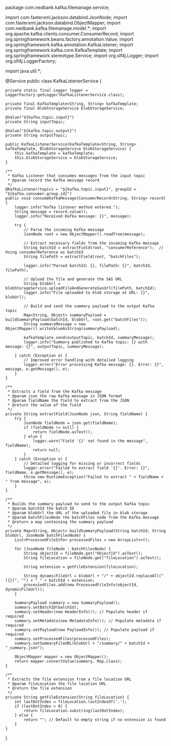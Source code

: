 package com.nedbank.kafka.filemanage.service;

import com.fasterxml.jackson.databind.JsonNode;
import com.fasterxml.jackson.databind.ObjectMapper;
import com.nedbank.kafka.filemanage.model.*;
import org.apache.kafka.clients.consumer.ConsumerRecord;
import org.springframework.beans.factory.annotation.Value;
import org.springframework.kafka.annotation.KafkaListener;
import org.springframework.kafka.core.KafkaTemplate;
import org.springframework.stereotype.Service;
import org.slf4j.Logger;
import org.slf4j.LoggerFactory;

import java.util.*;

@Service
public class KafkaListenerService {

    private static final Logger logger = LoggerFactory.getLogger(KafkaListenerService.class);

    private final KafkaTemplate<String, String> kafkaTemplate;
    private final BlobStorageService blobStorageService;

    @Value("${kafka.topic.input}")
    private String inputTopic;

    @Value("${kafka.topic.output}")
    private String outputTopic;

    public KafkaListenerService(KafkaTemplate<String, String> kafkaTemplate, BlobStorageService blobStorageService) {
        this.kafkaTemplate = kafkaTemplate;
        this.blobStorageService = blobStorageService;
    }

    /**
     * Kafka Listener that consumes messages from the input topic
     * @param record the Kafka message record
     */
    @KafkaListener(topics = "${kafka.topic.input}", groupId = "${kafka.consumer.group.id}")
    public void consumeKafkaMessage(ConsumerRecord<String, String> record) {
        logger.info("Kafka listener method entered.");
        String message = record.value();
        logger.info("Received Kafka message: {}", message);

        try {
            // Parse the incoming Kafka message
            JsonNode root = new ObjectMapper().readTree(message);

            // Extract necessary fields from the incoming Kafka message
            String batchId = extractField(root, "consumerReference");  // Using consumerReference as batchId
            String filePath = extractField(root, "batchFiles");

            logger.info("Parsed batchId: {}, filePath: {}", batchId, filePath);

            // Upload the file and generate the SAS URL
            String blobUrl = blobStorageService.uploadFileAndGenerateSasUrl(filePath, batchId);
            logger.info("File uploaded to blob storage at URL: {}", blobUrl);

            // Build and send the summary payload to the output Kafka topic
            Map<String, Object> summaryPayload = buildSummaryPayload(batchId, blobUrl, root.get("batchFiles"));
            String summaryMessage = new ObjectMapper().writeValueAsString(summaryPayload);

            kafkaTemplate.send(outputTopic, batchId, summaryMessage);
            logger.info("Summary published to Kafka topic: {} with message: {}", outputTopic, summaryMessage);

        } catch (Exception e) {
            // Improved error handling with detailed logging
            logger.error("Error processing Kafka message: {}. Error: {}", message, e.getMessage(), e);
        }
    }

    /**
     * Extracts a field from the Kafka message
     * @param json the raw Kafka message in JSON format
     * @param fieldName the field to extract from the JSON
     * @return the value of the field
     */
    private String extractField(JsonNode json, String fieldName) {
        try {
            JsonNode fieldNode = json.get(fieldName);
            if (fieldNode != null) {
                return fieldNode.asText();
            } else {
                logger.warn("Field '{}' not found in the message", fieldName);
                return null;
            }
        } catch (Exception e) {
            // Detailed logging for missing or incorrect fields
            logger.error("Failed to extract field '{}'. Error: {}", fieldName, e.getMessage(), e);
            throw new RuntimeException("Failed to extract " + fieldName + " from message", e);
        }
    }

    /**
     * Builds the summary payload to send to the output Kafka topic
     * @param batchId the batch ID
     * @param blobUrl the URL of the uploaded file in blob storage
     * @param batchFilesNode the batchFiles node from the Kafka message
     * @return a map containing the summary payload
     */
    private Map<String, Object> buildSummaryPayload(String batchId, String blobUrl, JsonNode batchFilesNode) {
        List<ProcessedFileInfo> processedFiles = new ArrayList<>();

        for (JsonNode fileNode : batchFilesNode) {
            String objectId = fileNode.get("ObjectId").asText();
            String fileLocation = fileNode.get("fileLocation").asText();

            String extension = getFileExtension(fileLocation);

            String dynamicFileUrl = blobUrl + "/" + objectId.replaceAll("[{}]", "") + "_" + batchId + extension;
            processedFiles.add(new ProcessedFileInfo(objectId, dynamicFileUrl));
        }

        SummaryPayload summary = new SummaryPayload();
        summary.setBatchID(batchId);
        summary.setHeader(new HeaderInfo()); // Populate header if required
        summary.setMetadata(new MetadataInfo()); // Populate metadata if required
        summary.setPayload(new PayloadInfo()); // Populate payload if required
        summary.setProcessedFiles(processedFiles);
        summary.setSummaryFileURL(blobUrl + "/summary/" + batchId + "_summary.json");

        ObjectMapper mapper = new ObjectMapper();
        return mapper.convertValue(summary, Map.class);
    }

    /**
     * Extracts the file extension from a file location URL
     * @param fileLocation the file location URL
     * @return the file extension
     */
    private String getFileExtension(String fileLocation) {
        int lastDotIndex = fileLocation.lastIndexOf('.');
        if (lastDotIndex > 0) {
            return fileLocation.substring(lastDotIndex);
        } else {
            return ""; // Default to empty string if no extension is found
        }
    }
}
